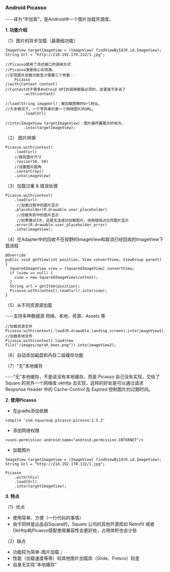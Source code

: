 ### Android Picasso

----译为“毕加索”，是Android中一个图片加载开源库。

**1. 功能介绍**

（1）图片的异步加载（最基础功能）

```
ImageView targetImageView = (ImageView) findViewById(R.id.ImageView);
String Url = "http://218.192.170.132/1.jpg";

//Picasso使用了流式接口的调用方式
//Picasso类是核心实现类。
//实现图片加载功能至少需要三个参数：
    Picasso
//with(Context context)
//Context对于很多Android API的调用都是必须的，这里就不多说了
        .with(context)

//load(String imageUrl)：被加载图像的Url地址。
//大多情况下，一个字符串代表一个网络图片的URL。
        .load(Url)

//into(ImageView targetImageView)：图片最终要展示的地方。
        .into(targetImageView);
```

（2） 图片转换

```
Picasso.with(context)
    .load(url)
    //裁剪图片尺寸
    .resize(50, 50)
    //设置图片圆角
    .centerCrop()
    .into(imageView)
```

（3）加载过重 & 错误处理

```
Picasso.with(context)
    .load(url)
     //加载过程中的图片显示
    .placeholder(R.drawable.user_placeholder)
     //加载失败中的图片显示
     //如果重试3次，还是无法成功加载图片，则用错误占位符图片显示
    .error(R.drawable.user_placeholder_error)
    .into(imageView);
```

（4）在Adapter中的回收不在视野的ImageView和取消已经回收的ImageView下载进程

```
@Override 
public void getView(int position, View convertView, ViewGroup parent) {
  SquaredImageView view = (SquaredImageView) convertView;
  if (view == null) {
    view = new SquaredImageView(context);
  }
  String url = getItem(position);
  Picasso.with(context).load(url).into(view);
}

```

（5）从不同资源源加载

----支持多种数据源 网络、本地、资源、Assets 等

```
//加载资源文件
Picasso.with(context).load(R.drawable.landing_screen).into(imageView1);
//加载本地文件
Picasso.with(context).load(new File("/images/oprah_bees.png")).into(imageView2);

```

（6）自动添加磁盘和内存二级缓存功能

（7）“无”本地缓存

----“无”本地缓存，不是说没有本地缓存，而是 Picasso 自己没有实现，交给了 Square 的另外一个网络库 okhttp 去实现，这样的好处是可以通过请求 Response Header 中的 Cache-Control 及 Expired 控制图片的过期时间。

**2. 使用Picasso**

- 在gradle添加依赖

```
compile 'com.squareup.picasso:picasso:2.5.2'
```
- 添加网络权限

```
<uses-permission android:name="android.permission.INTERNET"/>
```

- 加载图片

```
ImageView targetImageView = (ImageView) findViewById(R.id.ImageView);
String Url = "http://218.192.170.132/1.jpg";

Picasso
    .with(this)
    .load(Url)
    .into(targetImageView);

```

**3. 特点**

（1）优点
- 使用简单、方便（一行代码的事情）
- 由于同样是出品自Square的，Square 公司的其他开源库如 Retrofit 或者 OkHttp和Picasso搭配使用兼容性会更好些，占用体积也会少些

（2）缺点
- 功能较为简单-图片加载；
- 性能（加载速度等等）较其他图片加载库（Glide、Fresco）较差
- 自身无实现“本地缓存”